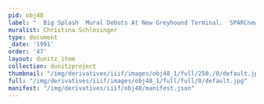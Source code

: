 ```yaml
---
pid: obj48
label: "  Big Splash  Mural Debuts At New Greyhound Terminal.  SPARCnews 25 Oct. 1991."
muralist: Christina Schlesinger
type: document
_date: '1991'
order: '47'
layout: dunitz_item
collection: dunitzproject
thumbnail: "/img/derivatives/iiif/images/obj48_1/full/250,/0/default.jpg"
full: "/img/derivatives/iiif/images/obj48_1/full/full/0/default.jpg"
manifest: "/img/derivatives/iiif/obj48/manifest.json"
---
```

